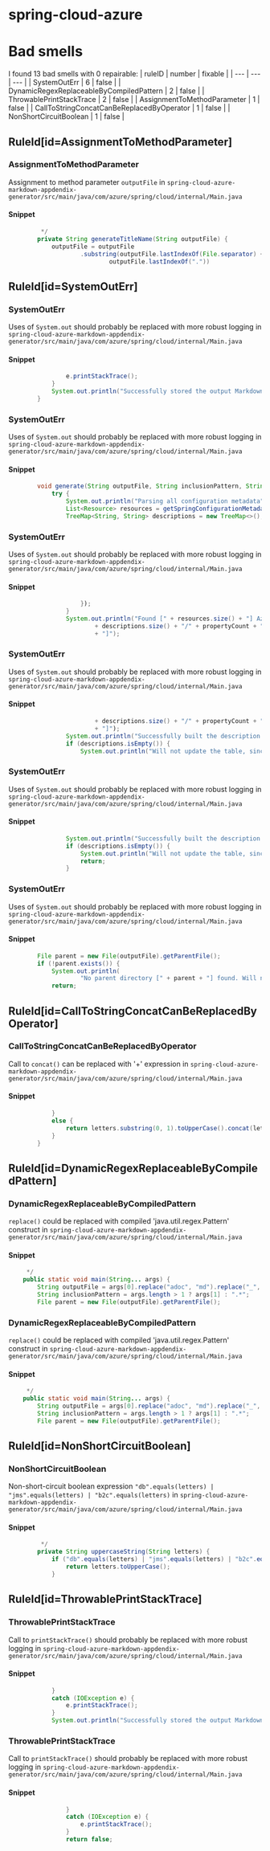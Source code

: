 # spring-cloud-azure 
 
# Bad smells
I found 13 bad smells with 0 repairable:
| ruleID | number | fixable |
| --- | --- | --- |
| SystemOutErr | 6 | false |
| DynamicRegexReplaceableByCompiledPattern | 2 | false |
| ThrowablePrintStackTrace | 2 | false |
| AssignmentToMethodParameter | 1 | false |
| CallToStringConcatCanBeReplacedByOperator | 1 | false |
| NonShortCircuitBoolean | 1 | false |
## RuleId[id=AssignmentToMethodParameter]
### AssignmentToMethodParameter
Assignment to method parameter `outputFile`
in `spring-cloud-azure-markdown-appdendix-generator/src/main/java/com/azure/spring/cloud/internal/Main.java`
#### Snippet
```java
		 */
		private String generateTitleName(String outputFile) {
			outputFile = outputFile
					.substring(outputFile.lastIndexOf(File.separator) + "_configuration-properties-".length(),
							outputFile.lastIndexOf("."))
```

## RuleId[id=SystemOutErr]
### SystemOutErr
Uses of `System.out` should probably be replaced with more robust logging
in `spring-cloud-azure-markdown-appdendix-generator/src/main/java/com/azure/spring/cloud/internal/Main.java`
#### Snippet
```java
				e.printStackTrace();
			}
			System.out.println("Successfully stored the output Markdown file!");
		}

```

### SystemOutErr
Uses of `System.out` should probably be replaced with more robust logging
in `spring-cloud-azure-markdown-appdendix-generator/src/main/java/com/azure/spring/cloud/internal/Main.java`
#### Snippet
```java
		void generate(String outputFile, String inclusionPattern, String date) {
			try {
				System.out.println("Parsing all configuration metadata");
				List<Resource> resources = getSpringConfigurationMetadataJsonFilesInClasspath();
				TreeMap<String, String> descriptions = new TreeMap<>();
```

### SystemOutErr
Uses of `System.out` should probably be replaced with more robust logging
in `spring-cloud-azure-markdown-appdendix-generator/src/main/java/com/azure/spring/cloud/internal/Main.java`
#### Snippet
```java
					});
				}
				System.out.println("Found [" + resources.size() + "] Azure projects configuration metadata jsons. ["
						+ descriptions.size() + "/" + propertyCount + "] were matching the pattern [" + inclusionPattern
						+ "]");
```

### SystemOutErr
Uses of `System.out` should probably be replaced with more robust logging
in `spring-cloud-azure-markdown-appdendix-generator/src/main/java/com/azure/spring/cloud/internal/Main.java`
#### Snippet
```java
						+ descriptions.size() + "/" + propertyCount + "] were matching the pattern [" + inclusionPattern
						+ "]");
				System.out.println("Successfully built the description table");
				if (descriptions.isEmpty()) {
					System.out.println("Will not update the table, since no configuration properties were found!");
```

### SystemOutErr
Uses of `System.out` should probably be replaced with more robust logging
in `spring-cloud-azure-markdown-appdendix-generator/src/main/java/com/azure/spring/cloud/internal/Main.java`
#### Snippet
```java
				System.out.println("Successfully built the description table");
				if (descriptions.isEmpty()) {
					System.out.println("Will not update the table, since no configuration properties were found!");
					return;
				}
```

### SystemOutErr
Uses of `System.out` should probably be replaced with more robust logging
in `spring-cloud-azure-markdown-appdendix-generator/src/main/java/com/azure/spring/cloud/internal/Main.java`
#### Snippet
```java
		File parent = new File(outputFile).getParentFile();
		if (!parent.exists()) {
			System.out.println(
					"No parent directory [" + parent + "] found. Will not generate the configuration properties file");
			return;
```

## RuleId[id=CallToStringConcatCanBeReplacedByOperator]
### CallToStringConcatCanBeReplacedByOperator
Call to `concat()` can be replaced with '+' expression
in `spring-cloud-azure-markdown-appdendix-generator/src/main/java/com/azure/spring/cloud/internal/Main.java`
#### Snippet
```java
			}
			else {
				return letters.substring(0, 1).toUpperCase().concat(letters.substring(1));
			}
		}
```

## RuleId[id=DynamicRegexReplaceableByCompiledPattern]
### DynamicRegexReplaceableByCompiledPattern
`replace()` could be replaced with compiled 'java.util.regex.Pattern' construct
in `spring-cloud-azure-markdown-appdendix-generator/src/main/java/com/azure/spring/cloud/internal/Main.java`
#### Snippet
```java
	 */
	public static void main(String... args) {
		String outputFile = args[0].replace("adoc", "md").replace("_", "");
		String inclusionPattern = args.length > 1 ? args[1] : ".*";
		File parent = new File(outputFile).getParentFile();
```

### DynamicRegexReplaceableByCompiledPattern
`replace()` could be replaced with compiled 'java.util.regex.Pattern' construct
in `spring-cloud-azure-markdown-appdendix-generator/src/main/java/com/azure/spring/cloud/internal/Main.java`
#### Snippet
```java
	 */
	public static void main(String... args) {
		String outputFile = args[0].replace("adoc", "md").replace("_", "");
		String inclusionPattern = args.length > 1 ? args[1] : ".*";
		File parent = new File(outputFile).getParentFile();
```

## RuleId[id=NonShortCircuitBoolean]
### NonShortCircuitBoolean
Non-short-circuit boolean expression `"db".equals(letters) | "jms".equals(letters) | "b2c".equals(letters)`
in `spring-cloud-azure-markdown-appdendix-generator/src/main/java/com/azure/spring/cloud/internal/Main.java`
#### Snippet
```java
		 */
		private String uppercaseString(String letters) {
			if ("db".equals(letters) | "jms".equals(letters) | "b2c".equals(letters)) {
				return letters.toUpperCase();
			}
```

## RuleId[id=ThrowablePrintStackTrace]
### ThrowablePrintStackTrace
Call to `printStackTrace()` should probably be replaced with more robust logging
in `spring-cloud-azure-markdown-appdendix-generator/src/main/java/com/azure/spring/cloud/internal/Main.java`
#### Snippet
```java
			}
			catch (IOException e) {
				e.printStackTrace();
			}
			System.out.println("Successfully stored the output Markdown file!");
```

### ThrowablePrintStackTrace
Call to `printStackTrace()` should probably be replaced with more robust logging
in `spring-cloud-azure-markdown-appdendix-generator/src/main/java/com/azure/spring/cloud/internal/Main.java`
#### Snippet
```java
				}
				catch (IOException e) {
					e.printStackTrace();
				}
				return false;
```


